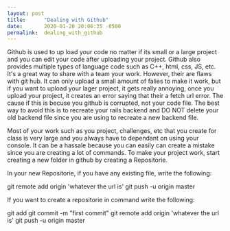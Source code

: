 ```yaml
---
layout: post
title:      "Dealing with Github"
date:       2020-01-20 20:06:35 -0500
permalink:  dealing_with_github
---
```



Github is used to up load your code no matter if its small or a large project and you can edit your code after uploading your project. Github also provides multiple types of language code such as C++, html, css, JS, etc. It's a great way to share with a team your work. However, their are flaws with git hub. It can only upload a small amount of falies to make it work, but if you want to upload your lager project, it gets really annoying, once you upload your project, it creates an error saying that their a fetch url error. The cause if this is becuse you github is corrupted, not your code file. The best way to avoid this is to recreate your rails backend and DO NOT delete your old backend file since you are using to recreate a new backend file.

Most of your work such as you project, challenges, etc that you create for class is very large and you always have to dependant on using your console. It can be a hassale because you can easily can create a mistake since you are creating a lot of commands. To make your project work, start creating a new folder in github by creating a Repositorie.

In your new Repositorie, if you have any existing file, write the following:

git remote add origin 'whatever the url is'
git push -u origin master

If you want to create a repositorie in command write the following:

git add 
git commit -m "first commit"
git remote add origin 'whatever the url is'
git push -u origin master


